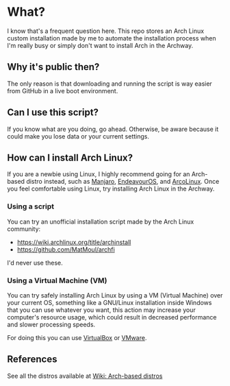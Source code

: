 # What?

I know that's a frequent question here. This repo stores an Arch Linux custom installation made by me to automate the installation process when I'm really busy or simply don't want to install Arch in the Archway.

## Why it's public then?

The only reason is that downloading and running the script is way easier from GitHub in a live boot environment.

## Can I use this script?

If you know what are you doing, go ahead. Otherwise, be aware because it could make you lose data or your current settings.

## How can I install Arch Linux?

If you are a newbie using Linux, I highly recommend going for an Arch-based distro instead, such as [Manjaro](https://manjaro.org/), [EndeavourOS](https://endeavouros.com/), and [ArcoLinux](https://arcolinux.com/). Once you feel comfortable using Linux, try installing Arch Linux in the Archway.

### Using a script

You can try an unofficial installation script made by the Arch Linux community:

- https://wiki.archlinux.org/title/archinstall
- https://github.com/MatMoul/archfi

I'd never use these.

### Using a Virtual Machine (VM)

You can try safely installing Arch Linux by using a VM (Virtual Machine) over your current OS, something like a GNU/Linux installation inside Windows that you can use whatever you want, this action may increase your computer's resource usage, which could result in decreased performance and slower processing speeds.

For doing this you can use [VirtualBox](https://www.virtualbox.org/) or [VMware](https://www.vmware.com/).

## References

See all the distros available at [Wiki: Arch-based distros](https://wiki.archlinux.org/title/Arch-based_distributions)
